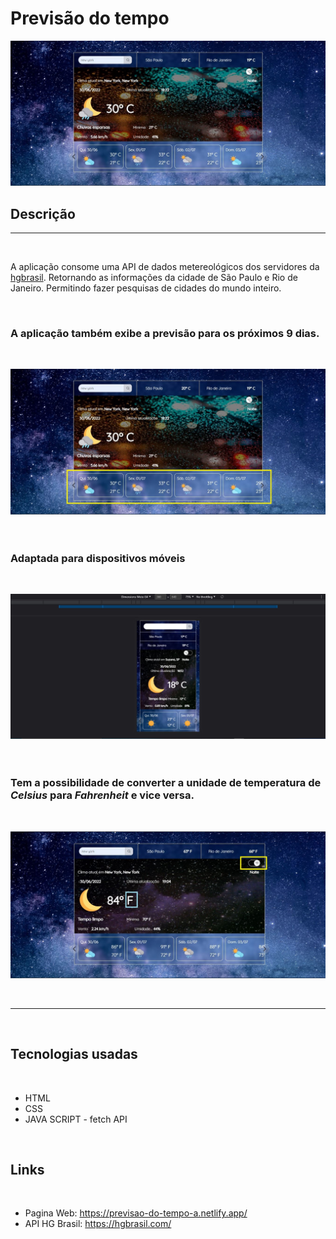 # Previsão do tempo #

![screenshot](imagens/prints/screenshot.JPG)


## Descrição ##
---
<br>


A aplicação consome uma API de dados metereológicos dos servidores da [hgbrasil](hgbrasil.com). Retornando as informações da cidade de São Paulo e Rio de Janeiro. Permitindo fazer pesquisas de cidades do mundo inteiro.

<br>





### A aplicação também exibe a previsão para os próximos 9 dias. ###
<br>

![week](imagens/prints/screenshot-week.jpg)
<br>
<br>
<br>






### Adaptada para dispositivos móveis ###
<br>

![devices](imagens/prints/screenshot-devices.JPG)
<br>
<br>
<br>




### Tem a possibilidade de converter a unidade de temperatura de *Celsius* para *Fahrenheit* e vice versa. ###
<br>

![convertion](imagens/prints/screenshot-convertion.JPG)







<br>

---

<br>







## Tecnologias usadas ##
<br>

* HTML
* CSS
* JAVA SCRIPT - fetch API

<br>







## Links ##
<br>

* Pagina Web: https://previsao-do-tempo-a.netlify.app/
* API HG Brasil: https://hgbrasil.com/
